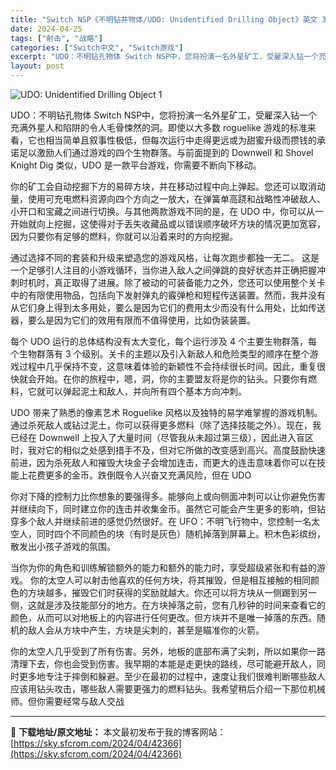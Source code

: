 ```yaml
---
title: "Switch NSP《不明钻井物体/UDO: Unidentified Drilling Object》英文 311M"
date: 2024-04-25
tags: ["射击", "战略"]
categories: ["Switch中文", "Switch游戏"]
excerpt: "UDO：不明钻孔物体 Switch NSP中，您将扮演一名外星矿工，受雇深入钻一个充满外星人和陷阱的令人毛骨悚然的洞。即使以大多数 roguelike 游戏的标准来看，它也相当简单且叙事性极低，但每次运行中走得更远或为甜蜜升级而攒钱的承诺足以激励人们通过游戏的四个生物群落。与前面提到的 Downwe&hellip;"
layout: post
---
```


<img src="https://sky.sfcrom.com/wp-content/uploads/2024/04/20240425110141-8d3df.jpeg" alt="UDO: Unidentified Drilling Object 1" />

UDO：不明钻孔物体 Switch NSP中，您将扮演一名外星矿工，受雇深入钻一个充满外星人和陷阱的令人毛骨悚然的洞。即使以大多数 roguelike 游戏的标准来看，它也相当简单且叙事性极低，但每次运行中走得更远或为甜蜜升级而攒钱的承诺足以激励人们通过游戏的四个生物群落。与前面提到的 Downwell 和 Shovel Knight Dig 类似，UDO 是一款平台游戏，你需要不断向下移动。

你的矿工会自动挖掘下方的易碎方块，并在移动过程中向上弹起。您还可以取消动量，使用可充电燃料资源向四个方向之一放大，在弹簧单高跷和战略性冲破敌人、小开口和宝藏之间进行切换。与其他两款游戏不同的是，在 UDO 中，你可以从一开始就向上挖掘，这使得对于丢失收藏品或以错误顺序破坏方块的情况更加宽容，因为只要你有足够的燃料，你就可以沿着来时的方向挖掘。

通过选择不同的套装和升级来塑造您的游戏风格，让每次跑步都独一无二。
这是一个足够引人注目的小游戏循环，当你进入敌人之间弹跳的良好状态并正确把握冲刺时机时，真正取得了进展。除了被动的可装备能力之外，您还可以使用整个关卡中的有限使用物品，包括向下发射弹丸的霰弹枪和短程传送装置。然而，我并没有从它们身上得到太多用处，要么是因为它们的费用太少而没有什么用处，比如传送器，要么是因为它们的效用有限而不值得使用，比如伪装装置。

每个 UDO 运行的总体结构没有太大变化，每个运行涉及 4 个主要生物群落，每个生物群落有 3 个级别。关卡的主题以及引入新敌人和危险类型的顺序在整个游戏过程中几乎保持不变，这意味着体验的新颖性不会持续很长时间。因此，重复很快就会开始。在你的旅程中，嗯，洞，你的主要盟友将是你的钻头。只要你有燃料，它就可以弹起泥土和敌人，并向所有四个基本方向冲刺。

UDO 带来了熟悉的像素艺术 Roguelike 风格以及独特的易学难掌握的游戏机制。
通过杀死敌人或钻过泥土，你可以获得更多燃料（除了选择技能之外）。现在，我已经在 Downwell 上投入了大量时间（尽管我从未超过第三级），因此进入盲区时，我对它的相似之处感到措手不及，但对它所做的改变感到高兴。高度鼓励快速前进，因为杀死敌人和摧毁大块金子会增加连击，而更大的连击意味着你可以在技能上花费更多的金币。跌倒既令人兴奋又充满风险，但在 UDO

你对下降的控制力比你想象的要强得多。能够向上或向侧面冲刺可以让你避免伤害并继续向下，同时建立你的连击并收集金币。虽然它可能会产生更多的影响，但钻穿多个敌人并继续前进的感觉仍然很好。在 UFO：不明飞行物中，您控制一名太空人，同时四个不同颜色的块（有时是灰色）随机掉落到屏幕上。积木色彩缤纷，散发出小孩子游戏的氛围。

当你为你的角色和训练解锁额外的能力和额外的能力时，享受超级紧张和有益的游戏。
你的太空人可以射击他喜欢的任何方块，将其摧毁，但是相互接触的相同颜色的方块越多，摧毁它们时获得的奖励就越大。你还可以将方块从一侧踢到另一侧，这就是涉及技能部分的地方。在方块掉落之前，您有几秒钟的时间来查看它的颜色，从而可以对地板上的内容进行任何更改。但方块并不是唯一掉落的东西。随机的敌人会从方块中产生，方块是尖刺的，甚至是瞄准你的火箭。

你的太空人几乎受到了所有伤害。另外，地板的底部布满了尖刺，所以如果你一路清理下去，你也会受到伤害。我早期的本能是走更快的路线，尽可能避开敌人，同时更多地专注于摔倒和躲避。至少在最初的过程中，速度让我们很难判断哪些敌人应该用钻头攻击，哪些敌人需要更强力的燃料钻头。我希望稍后介绍一下那位机械师。但你需要经常与敌人交战

---
📖 **下载地址/原文地址：** 本文最初发布于我的博客网站：[https://sky.sfcrom.com/2024/04/42366](https://sky.sfcrom.com/2024/04/42366)
